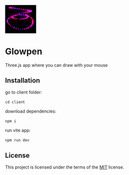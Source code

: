 <img src="./image.png" width=20%>

# Glowpen

Three.js app where you can draw with your mouse

## Installation

go to client folder:

`cd client`

download dependencies:

`npm i`

run vite app:

`npm run dev`

## License

This project is licensed under the terms of the [MIT](https://choosealicense.com/licenses/mit/) license.
